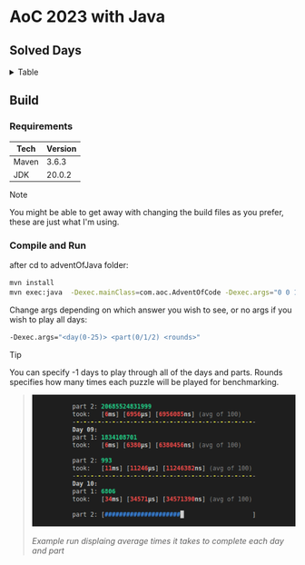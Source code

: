 # AoC 2023 with Java

## Solved Days

<details>
<summary>Table</summary>

Day | 1 | 2
----|---|---
01  |	x	|	x
02	|	x	|	x
03	|	x	|	x
04	|	x	|	x
05	|		|	
06	|	x	|	x
07	|	x	|	x
08	|	x	|	x
09	|	x	|	x
10	|	x	|	x
11	|		|	
12	|		|	
13	|		|	
14	|		|	
15	|		|	
16	|		|	
17	|		|	
18	|		|	
19	|		|	
20	|		|	
21	|		|	
22	|		|	
23	|		|	
24	|		|	
25	|		|	

</details>

## Build

### Requirements

Tech | Version
----- | --------
Maven | 3.6.3
JDK | 20.0.2

> [!NOTE]
> You might be able to get away with changing the build files as you prefer, these are just what I'm using.

### Compile and Run

after cd to adventOfJava folder:

```bash
mvn install
mvn exec:java  -Dexec.mainClass=com.aoc.AdventOfCode -Dexec.args="0 0 1"
```
Change args depending on which answer you wish to see, or no args if you wish to play all days:

```bash
-Dexec.args="<day(0-25)> <part(0/1/2) <rounds>"
```

> [!TIP]
> You can specify -1 days to play through all of the days and parts. Rounds specifies how many times each puzzle will be played for benchmarking.

> ![Picture of a terminal displaying average times of running each day and part of AoC 2023](./img/example_run.png)
>
> *Example run displaing average times it takes to complete each day and part*


